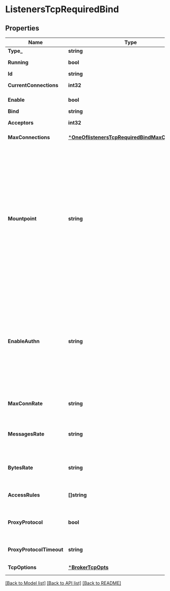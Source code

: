 # ListenersTcpRequiredBind

## Properties
Name | Type | Description | Notes
------------ | ------------- | ------------- | -------------
**Type_** | **string** | Listener type | [default to null]
**Running** | **bool** | Listener status | [optional] [default to null]
**Id** | **string** | Listener id | [default to null]
**CurrentConnections** | **int32** | Current connections | [optional] [default to null]
**Enable** | **bool** | Enable listener. | [optional] [default to true]
**Bind** | **string** | IP address and port for the listening socket. | [default to 1883]
**Acceptors** | **int32** | The size of the listener&#x27;s receiving pool. | [optional] [default to 16]
**MaxConnections** | [***OneOflistenersTcpRequiredBindMaxConnections**](OneOflistenersTcpRequiredBindMaxConnections.md) | The maximum number of concurrent connections allowed by the listener. | [optional] [default to infinity]
**Mountpoint** | **string** | When publishing or subscribing, prefix all topics with a mountpoint string.&lt;br/&gt;The prefixed string will be removed from the topic name when the message&lt;br/&gt;is delivered to the subscriber. The mountpoint is a way that users can use&lt;br/&gt;to implement isolation of message routing between different listeners.&lt;br/&gt;For example if a client A subscribes to &#x60;t&#x60; with &#x60;listeners.tcp.\\&lt;name&gt;.mountpoint&#x60;&lt;br/&gt;set to &#x60;some_tenant&#x60;, then the client actually subscribes to the topic&lt;br/&gt;&#x60;some_tenant/t&#x60;. Similarly, if another client B (connected to the same listener&lt;br/&gt;as the client A) sends a message to topic &#x60;t&#x60;, the message is routed&lt;br/&gt;to all the clients subscribed &#x60;some_tenant/t&#x60;, so client A will receive the&lt;br/&gt;message, with topic name &#x60;t&#x60;.&lt;br/&gt;&lt;br/&gt;Set to &#x60;\&quot;\&quot;&#x60; to disable the feature.&lt;br/&gt;&lt;br/&gt;&lt;br/&gt;Variables in mountpoint string:&lt;br/&gt;  - &lt;code&gt;${clientid}&lt;/code&gt;: clientid&lt;br/&gt;  - &lt;code&gt;${username}&lt;/code&gt;: username | [optional] 
**EnableAuthn** | **string** | Set &lt;code&gt;true&lt;/code&gt; (default) to enable client authentication on this listener, the authentication&lt;br/&gt;process goes through the configured authentication chain.&lt;br/&gt;When set to &lt;code&gt;false&lt;/code&gt; to allow any clients with or without authentication information such as username or password to log in.&lt;br/&gt;When set to &lt;code&gt;quick_deny_anonymous&lt;/code&gt;, it behaves like when set to &lt;code&gt;true&lt;/code&gt;, but clients will be&lt;br/&gt;denied immediately without going through any authenticators if &lt;code&gt;username&lt;/code&gt; is not provided. This is useful to fence off&lt;br/&gt;anonymous clients early. | [optional] [default to ENABLE_AUTHN.TRUE]
**MaxConnRate** | **string** | Maximum connection rate.&lt;br/&gt;&lt;br/&gt;This is used to limit the connection rate for this listener,&lt;br/&gt;once the limit is reached, new connections will be deferred or refused | [optional] [default to null]
**MessagesRate** | **string** | Messages publish rate.&lt;br/&gt;&lt;br/&gt;This is used to limit the inbound message numbers for each client connected to this listener,&lt;br/&gt;once the limit is reached, the restricted client will slow down and even be hung for a while. | [optional] [default to null]
**BytesRate** | **string** | Data publish rate.&lt;br/&gt;&lt;br/&gt;This is used to limit the inbound bytes rate for each client connected to this listener,&lt;br/&gt;once the limit is reached, the restricted client will slow down and even be hung for a while. | [optional] [default to null]
**AccessRules** | **[]string** | The access control rules for this listener.&lt;br/&gt;See: https://github.com/emqtt/esockd#allowdeny | [optional] [default to ["allow all"]]
**ProxyProtocol** | **bool** | Enable the Proxy Protocol V1/2 if the EMQX cluster is deployed behind HAProxy or Nginx.&lt;br/&gt;&lt;br/&gt;See: https://www.haproxy.com/blog/haproxy/proxy-protocol/ | [optional] [default to false]
**ProxyProtocolTimeout** | **string** | Timeout for proxy protocol. EMQX will close the TCP connection if proxy protocol packet is not received within the timeout. | [optional] [default to 3s]
**TcpOptions** | [***BrokerTcpOpts**](broker.tcp_opts.md) |  | [optional] [default to null]

[[Back to Model list]](../README.md#documentation-for-models) [[Back to API list]](../README.md#documentation-for-api-endpoints) [[Back to README]](../README.md)

